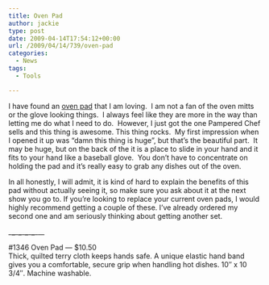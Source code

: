 ```yaml
---
title: Oven Pad
author: jackie
type: post
date: 2009-04-14T17:54:12+00:00
url: /2009/04/14/739/oven-pad
categories:
  - News
tags:
  - Tools

---
```

[<img decoding="async" style="margin: 0pt 0pt 10px 10px; float: right;" src="https://www.pamperedchef.com/graphics/products_250/1346_v.jpg" alt="" />][1]I have found an [oven pad][1] that I am loving.  I am not a fan of the oven mitts or the glove looking things.  I always feel like they are more in the way than letting me do what I need to do.  However, I just got the one Pampered Chef sells and this thing is awesome. This thing rocks.  My first impression when I opened it up was &#8220;damn this thing is huge&#8221;, but that&#8217;s the beautiful part.  It may be huge, but on the back of the it is a place to slide in your hand and it fits to your hand like a baseball glove.  You don&#8217;t have to concentrate on holding the pad and it&#8217;s really easy to grab any dishes out of the oven.

In all honestly, I will admit, it is kind of hard to explain the benefits of this pad without actually seeing it, so make sure you ask about it at the next show you go to. If you&#8217;re looking to replace your current oven pads, I would highly recommend getting a couple of these. I&#8217;ve already ordered my second one and am seriously thinking about getting another set.

\___\___\___\___\___\___\___\___\___

#1346 Oven Pad — $10.50  
Thick, quilted terry cloth keeps hands safe. A unique elastic hand band gives you a comfortable, secure grip when handling hot dishes. 10&#8243; x 10 3/4&#8243;. Machine washable.

 [1]: https://www.pamperedchef.com/ordering/prod_details.tpc?prodId=18962